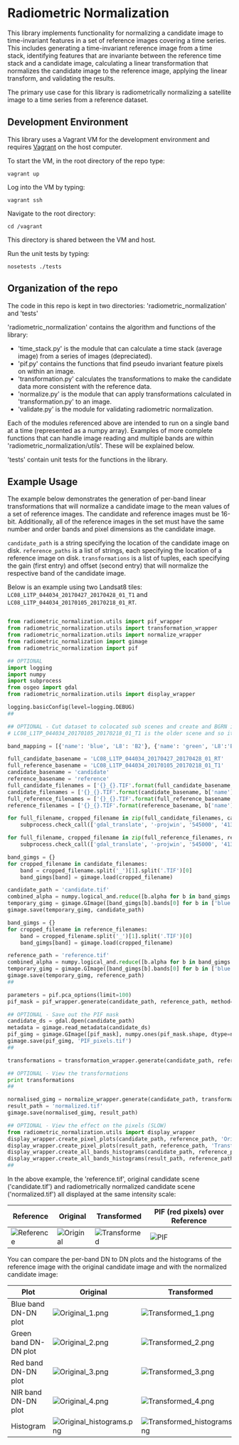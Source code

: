 # Radiometric Normalization

This library implements functionality for normalizing a candidate image to time-invariant features in a set of reference images covering a time series.  This includes generating a time-invariant reference image from a time stack, identifying features that are invariante between the reference time stack and a candidate image, calculating a linear transformation that normalizes the candidate image to the reference image, applying the linear transform, and validating the results.

The primary use case for this library is radiometrically normalizing a satellite image to a time series from a reference dataset.

## Development Environment

This library uses a Vagrant VM for the development environment and requires [Vagrant](https://www.vagrantup.com/) on the host computer.

To start the VM, in the root directory of the repo type:
```
vagrant up
```

Log into the VM by typing:
```
vagrant ssh
```

Navigate to the root directory:
```
cd /vagrant
```
This directory is shared between the VM and host.

Run the unit tests by typing:
```
nosetests ./tests
```


## Organization of the repo

The code in this repo is kept in two directories: 'radiometric_normalization' and 'tests'

'radiometric_normalization' contains the algorithm and functions of the library:
* 'time_stack.py' is the module that can calculate a time stack (average image) from a series of images (depreciated).
* 'pif.py' contains the functions that find pseudo invariant feature pixels on within an image.
* 'transformation.py' calculates the transformations to make the candidate data more consistent with the reference data.
* 'normalize.py' is the module that can apply transformations calculated in 'transformation.py' to an image.
* 'validate.py' is the module for validating radiometric normalization.

Each of the modules referenced above are intended to run on a single band at a time (represented as a numpy array). Examples of more complete functions that can handle image reading and multiple bands are within 'radiometric_normalization/utils'. These will be explained below.

'tests' contain unit tests for the functions in the library.


## Example Usage

The example below demonstrates the generation of per-band linear transformations that will normalize a candidate image to the mean values of a set of reference images. The candidate and reference images must be 16-bit. Additionally, all of the reference images in the set must have the same number and order bands and pixel dimensions as the candidate image.

`candidate_path` is a string specifying the location of the candidate image on disk. `reference_paths` is a list of strings, each specifying the location of a reference image on disk. `transformations` is a list of tuples, each specifying the gain (first entry) and offset (second entry) that will normalize the respective band of the candidate image.

Below is an example using two Landsat8 tiles: `LC08_L1TP_044034_20170427_20170428_01_T1` and `LC08_L1TP_044034_20170105_20170218_01_RT`.

```python

from radiometric_normalization.utils import pif_wrapper
from radiometric_normalization.utils import transformation_wrapper
from radiometric_normalization.utils import normalize_wrapper
from radiometric_normalization import gimage
from radiometric_normalization import pif

## OPTIONAL
import logging
import numpy
import subprocess
from osgeo import gdal
from radiometric_normalization.utils import display_wrapper

logging.basicConfig(level=logging.DEBUG)
##

## OPTIONAL - Cut dataset to colocated sub scenes and create and BGRN image
# LC08_L1TP_044034_20170105_20170218_01_T1 is the older scene and so it is set as the reference.

band_mapping = [{'name': 'blue', 'L8': 'B2'}, {'name': 'green', 'L8':'B3'}, {'name': 'red', 'L8': 'B4'}, {'name': 'nir', 'L8': 'B5'}]

full_candidate_basename = 'LC08_L1TP_044034_20170427_20170428_01_RT'
full_reference_basename = 'LC08_L1TP_044034_20170105_20170218_01_T1'
candidate_basename = 'candidate'
reference_basename = 'reference'
full_candidate_filenames = ['{}_{}.TIF'.format(full_candidate_basename, b['L8']) for b in band_mapping]
candidate_filenames = ['{}_{}.TIF'.format(candidate_basename, b['name']) for b in band_mapping]
full_reference_filenames = ['{}_{}.TIF'.format(full_reference_basename, b['L8']) for b in band_mapping]
reference_filenames = ['{}_{}.TIF'.format(reference_basename, b['name']) for b in band_mapping]

for full_filename, cropped_filename in zip(full_candidate_filenames, candidate_filenames):
    subprocess.check_call(['gdal_translate', '-projwin', '545000', '4136000', '601000', '4084000', full_filename, cropped_filename])

for full_filename, cropped_filename in zip(full_reference_filenames, reference_filenames):
    subprocess.check_call(['gdal_translate', '-projwin', '545000', '4136000', '601000', '4084000', full_filename, cropped_filename])

band_gimgs = {}
for cropped_filename in candidate_filenames:
    band = cropped_filename.split('_')[1].split('.TIF')[0]
    band_gimgs[band] = gimage.load(cropped_filename)

candidate_path = 'candidate.tif'
combined_alpha = numpy.logical_and.reduce([b.alpha for b in band_gimgs.values()])
temporary_gimg = gimage.GImage([band_gimgs[b].bands[0] for b in ['blue', 'green', 'red', 'nir']], combined_alpha, band_gimgs['blue'].metadata)
gimage.save(temporary_gimg, candidate_path)

band_gimgs = {}
for cropped_filename in reference_filenames:
    band = cropped_filename.split('_')[1].split('.TIF')[0]
    band_gimgs[band] = gimage.load(cropped_filename)

reference_path = 'reference.tif'
combined_alpha = numpy.logical_and.reduce([b.alpha for b in band_gimgs.values()])
temporary_gimg = gimage.GImage([band_gimgs[b].bands[0] for b in ['blue', 'green', 'red', 'nir']], combined_alpha, band_gimgs['blue'].metadata)
gimage.save(temporary_gimg, reference_path)
##

parameters = pif.pca_options(limit=100)
pif_mask = pif_wrapper.generate(candidate_path, reference_path, method='filter_PCA', last_band_alpha=True, method_options=parameters)

## OPTIONAL - Save out the PIF mask
candidate_ds = gdal.Open(candidate_path)
metadata = gimage.read_metadata(candidate_ds)
pif_gimg = gimage.GImage([pif_mask], numpy.ones(pif_mask.shape, dtype=numpy.bool), metadata)
gimage.save(pif_gimg, 'PIF_pixels.tif')
##

transformations = transformation_wrapper.generate(candidate_path, reference_path, pif_mask, method='linear_relationship', last_band_alpha=True)

## OPTIONAL - View the transformations
print transformations
##

normalised_gimg = normalize_wrapper.generate(candidate_path, transformations, last_band_alpha=True)
result_path = 'normalized.tif'
gimage.save(normalised_gimg, result_path)

## OPTIONAL - View the effect on the pixels (SLOW)
from radiometric_normalization.utils import display_wrapper
display_wrapper.create_pixel_plots(candidate_path, reference_path, 'Original', limits=[0, 30000], last_band_alpha=True)
display_wrapper.create_pixel_plots(result_path, reference_path, 'Transformed', limits=[0, 30000], last_band_alpha=True)
display_wrapper.create_all_bands_histograms(candidate_path, reference_path, 'Original', x_limits=[4000, 25000], last_band_alpha=True)
display_wrapper.create_all_bands_histograms(result_path, reference_path, 'Transformed', x_limits=[4000, 25000], last_band_alpha=True)
##
```

In the above example, the 'reference.tif', original candidate scene ('candidate.tif') and radiometrically normalized candidate scene ('normalized.tif') all displayed at the same intensity scale: 

| Reference | Original | Transformed | PIF (red pixels) over Reference |
| --- | --- | --- | --- |
| ![Reference](images/Reference.jpg?raw=true) | ![Original](images/Original.jpg?raw=true)| ![Transformed](images/Transformed.jpg?raw=true) | ![PIF](images/PIF.jpg?raw=true) |


You can compare the per-band DN to DN plots and the histograms of the reference image with the original candidate image and with the normalized candidate image:

| Plot | Original | Transformed |
| --- | --- | --- |
| Blue band DN-DN plot | ![Original_1.png](images/Original_1.png?raw=true) | ![Transformed_1.png](images/Transformed_1.png?raw=true) |
| Green band DN-DN plot | ![Original_2.png](images/Original_2.png?raw=true) | ![Transformed_2.png](images/Transformed_2.png?raw=true) |
| Red band DN-DN plot | ![Original_3.png](images/Original_3.png?raw=true) | ![Transformed_3.png](images/Transformed_3.png?raw=true) |
| NIR band DN-DN plot | ![Original_4.png](images/Original_4.png?raw=true) | ![Transformed_4.png](images/Transformed_4.png?raw=true) |
| Histogram | ![Original_histograms.png](images/Original_histograms.png?raw=true) | ![Transformed_histograms.png](images/Transformed_histograms.png?raw=true) |
